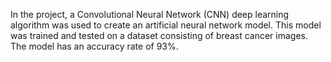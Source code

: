 In the project, a Convolutional Neural Network (CNN) deep learning algorithm was used to create an artificial neural network model. This model was trained and tested on a dataset consisting of breast cancer images. The model has an accuracy rate of 93%.
